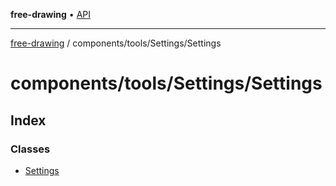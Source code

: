 **free-drawing** • [API](../../../../README.md)

***

[free-drawing](../../../../README.md) / components/tools/Settings/Settings

# components/tools/Settings/Settings

## Index

### Classes

- [Settings](classes/Settings.md)
